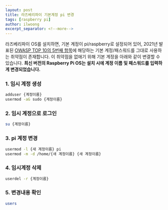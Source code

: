 ```yaml
---
layout: post
title: 라즈베리파이 기본계정 pi 변경
tags: [raspberry pi]
author: ilwoong
excerpt_separator: <!--more-->
---
```


라즈베리파이 OS를 설치하면, 기본 계정이 pi/raspberry로 설정되어 있어, 2021년 발표된 [OWASP TOP 10의 5번째 항목](https://owasp.org/Top10/A05_2021-Security_Misconfiguration/)에 해당하는 기본 계정/패스워드를 그대로 사용하는 취약점이 존재합니다. 이 취약점을 없애기 위해 기본 계정을 아래와 같이 변결할 수 있습니다. **최신 버전의 Raspberry Pi OS는 설치 시에 계정 이름 및 패스워드를 입력하게 변경되었습니다.**

<!--more-->

### 1. 임시 계정 생성

```bash
adduser {계정이름}
usermod -aG sudo {계정이름}
```

### 2. 임시 계정으로 로그인

```bash
su {계정이름}
```

### 3. pi 계정 변경

```bash
usermod -l {새 계정이름} pi
usermod -m -d /home/{새 계정이름} {새 계정이름}
```

### 4. 임시계정 삭제

```bash
userdel -r {계정이름}
```

### 5. 변경내용 확인

```bash
users
```